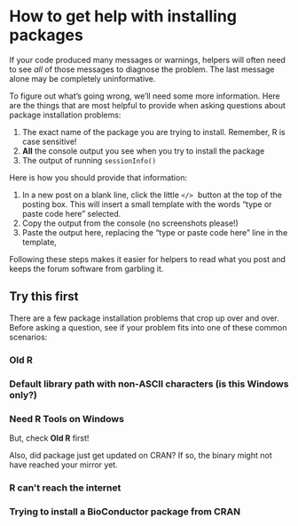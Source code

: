# How to get help with installing packages

If your code produced many messages or warnings, helpers will often need to see _all_ of those messages to diagnose the problem. The last message alone may be completely uninformative.

To figure out what’s going wrong, we’ll need some more information. Here are the things that are most helpful to provide when asking questions about package installation problems:

1. The exact name of the package you are trying to install. Remember, R is case sensitive!
1. **All** the console output you see when you try to install the package
1. The output of running `sessionInfo()`

Here is how you should provide that information:

1. In a new post on a blank line, click the little <kbd> `</>` </kbd> button at the top of the posting box. This will insert a small template with the words “type or paste code here” selected.
1. Copy the output from the console (no screenshots please!)
2. Paste the output here, replacing the “type or paste code here” line in the template,

Following these steps makes it easier for helpers to read what you post and keeps the forum software from garbling it.

## Try this first

There are a few package installation problems that crop up over and over. Before asking a question, see if your problem fits into one of these common scenarios:

### Old R

### Default library path with non-ASCII characters (is this Windows only?)

### Need R Tools on Windows

But, check **Old R** first!

Also, did package just get updated on CRAN? If so, the binary might not have reached your mirror yet.

### R can't reach the internet

### Trying to install a BioConductor package from CRAN
